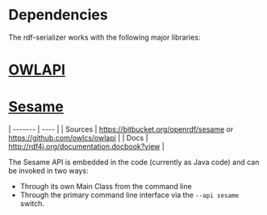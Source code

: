 # Dependencies

The rdf-serializer works with the following major libraries:

# [OWLAPI](https://github.com/owlcs/owlapi)
# [Sesame](https://bitbucket.org/openrdf/sesame)

| ------- | ---- |
| Sources | https://bitbucket.org/openrdf/sesame or https://github.com/owlcs/owlapi |
| Docs | http://rdf4j.org/documentation.docbook?view |

The Sesame API is embedded in the code (currently as Java code) and can be invoked in two ways:

- Through its own Main Class from the command line
- Through the primary command line interface via the `--api sesame` switch.
